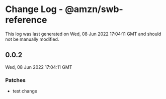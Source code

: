 # Change Log - @amzn/swb-reference

This log was last generated on Wed, 08 Jun 2022 17:04:11 GMT and should not be manually modified.

## 0.0.2
Wed, 08 Jun 2022 17:04:11 GMT

### Patches

- test change

